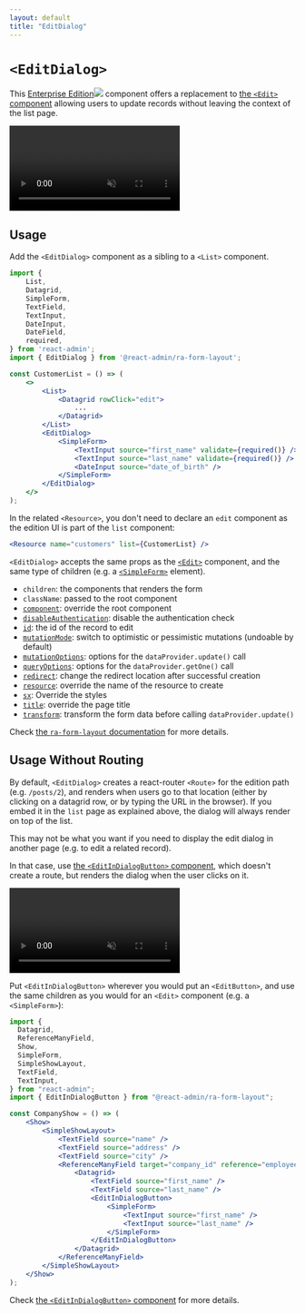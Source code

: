 ```yaml
---
layout: default
title: "EditDialog"
---
```


# `<EditDialog>`

This [Enterprise Edition](https://marmelab.com/ra-enterprise)<img class="icon" src="./img/premium.svg" /> component offers a replacement to [the `<Edit>` component](./Edit.md) allowing users to update records without leaving the context of the list page.

<video controls autoplay playsinline muted loop>
  <source src="https://marmelab.com/ra-enterprise/modules/assets/edit-dialog.mp4" type="video/mp4" />
  Your browser does not support the video tag.
</video>

## Usage

Add the `<EditDialog>` component as a sibling to a `<List>` component.

```jsx
import {
    List,
    Datagrid,
    SimpleForm,
    TextField,
    TextInput,
    DateInput,
    DateField,
    required,
} from 'react-admin';
import { EditDialog } from '@react-admin/ra-form-layout';

const CustomerList = () => (
    <>
        <List>
            <Datagrid rowClick="edit">
                ...
            </Datagrid>
        </List>
        <EditDialog>
            <SimpleForm>
                <TextInput source="first_name" validate={required()} />
                <TextInput source="last_name" validate={required()} />
                <DateInput source="date_of_birth" />
            </SimpleForm>
        </EditDialog>
    </>
);
```

In the related `<Resource>`, you don't need to declare an `edit` component as the edition UI is part of the `list` component:

```jsx
<Resource name="customers" list={CustomerList} />
```

`<EditDialog>` accepts the same props as the [`<Edit>`](./Edit.md) component, and the same type of children (e.g. a [`<SimpleForm>`](./SimpleForm.md) element).

* `children`: the components that renders the form
* `className`: passed to the root component
* [`component`](./Edit.md#component): override the root component
* [`disableAuthentication`](./Edit.md#disableauthentication): disable the authentication check
* [`id`](./Edit.md#id): the id of the record to edit
* [`mutationMode`](./Edit.md#mutationmode): switch to optimistic or pessimistic mutations (undoable by default)
* [`mutationOptions`](./Edit.md#mutationoptions): options for the `dataProvider.update()` call
* [`queryOptions`](./Edit.md#queryoptions): options for the `dataProvider.getOne()` call
* [`redirect`](./Edit.md#redirect): change the redirect location after successful creation
* [`resource`](./Edit.md#resource): override the name of the resource to create
* [`sx`](./Edit.md#sx-css-api): Override the styles
* [`title`](./Edit.md#title): override the page title
* [`transform`](./Edit.md#transform): transform the form data before calling `dataProvider.update()`

Check [the `ra-form-layout` documentation](https://marmelab.com/ra-enterprise/modules/ra-form-layout#createdialog-editdialog--showdialog) for more details.

## Usage Without Routing

By default, `<EditDialog>` creates a react-router `<Route>` for the edition path (e.g. `/posts/2`), and renders when users go to that location (either by clicking on a datagrid row, or by typing the URL in the browser). If you embed it in the `list` page as explained above, the dialog will always render on top of the list. 

This may not be what you want if you need to display the edit dialog in another page (e.g. to edit a related record).

In that case, use [the `<EditInDialogButton>` component](./EditInDialogButton.md), which doesn't create a route, but renders the dialog when the user clicks on it.

<video controls autoplay playsinline muted loop>
  <source src="https://marmelab.com/ra-enterprise/modules/assets/ra-form-layout/latest/InDialogButtons.mp4" type="video/mp4" />
  Your browser does not support the video tag.
</video>

Put `<EditInDialogButton>` wherever you would put an `<EditButton>`, and use the same children as you would for an `<Edit>` component (e.g. a `<SimpleForm>`): 

```jsx
import {
  Datagrid,
  ReferenceManyField,
  Show,
  SimpleForm,
  SimpleShowLayout,
  TextField,
  TextInput,
} from "react-admin";
import { EditInDialogButton } from "@react-admin/ra-form-layout";

const CompanyShow = () => (
    <Show>
        <SimpleShowLayout>
            <TextField source="name" />
            <TextField source="address" />
            <TextField source="city" />
            <ReferenceManyField target="company_id" reference="employees">
                <Datagrid>
                    <TextField source="first_name" />
                    <TextField source="last_name" />
                    <EditInDialogButton>
                        <SimpleForm>
                            <TextInput source="first_name" />
                            <TextInput source="last_name" />
                        </SimpleForm>
                    </EditInDialogButton>
                </Datagrid>
            </ReferenceManyField>
        </SimpleShowLayout>
    </Show>
);
```

Check [the `<EditInDialogButton>` component](./EditInDialogButton.md) for more details.